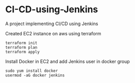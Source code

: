 # CI-CD-using-Jenkins
A project implementing CI/CD using Jenkins


Created EC2 instance on aws using terraform 
```
terraform init
terraform plan
terraform apply
```

Install Docker in EC2 and add Jenkins user in docker group
```
sudo yum install docker
usermod -aG docker jenkins

```

